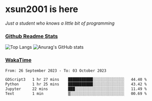 # xsun2001 is here

*Just a student who knows a little bit of programming*

### [Github Readme Stats](https://github.com/anuraghazra/github-readme-stats)

![Top Langs](https://github-readme-stats.vercel.app/api/top-langs/?username=xsun2001&layout=compact&theme=radical) ![Anurag's GitHub stats](https://github-readme-stats.vercel.app/api?username=xsun2001&show_icons=true&theme=radical)

### [WakaTime](https://wakatime.com)

<!--START_SECTION:waka-->

```txt
From: 26 September 2023 - To: 03 October 2023

GDScript3   1 hr 27 mins    ███████████░░░░░░░░░░░░░░   44.40 %
Python      1 hr 25 mins    ███████████░░░░░░░░░░░░░░   43.42 %
Jupyter     22 mins         ███░░░░░░░░░░░░░░░░░░░░░░   11.49 %
Text        1 min           ▒░░░░░░░░░░░░░░░░░░░░░░░░   00.69 %
```

<!--END_SECTION:waka-->

